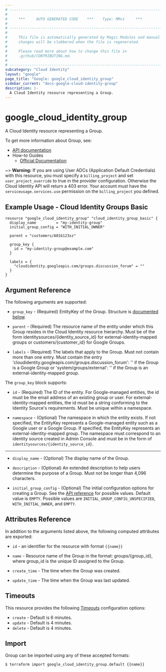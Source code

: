 ```yaml
---
# ----------------------------------------------------------------------------
#
#     ***     AUTO GENERATED CODE    ***    Type: MMv1     ***
#
# ----------------------------------------------------------------------------
#
#     This file is automatically generated by Magic Modules and manual
#     changes will be clobbered when the file is regenerated.
#
#     Please read more about how to change this file in
#     .github/CONTRIBUTING.md.
#
# ----------------------------------------------------------------------------
subcategory: "Cloud Identity"
layout: "google"
page_title: "Google: google_cloud_identity_group"
sidebar_current: "docs-google-cloud-identity-group"
description: |-
  A Cloud Identity resource representing a Group.
---
```


# google\_cloud\_identity\_group

A Cloud Identity resource representing a Group.


To get more information about Group, see:

* [API documentation](https://cloud.google.com/identity/docs/reference/rest/v1beta1/groups)
* How-to Guides
    * [Official Documentation](https://cloud.google.com/identity/docs/how-to/setup)

~> **Warning:** If you are using User ADCs (Application Default Credentials) with this resource,
you must specify a `billing_project` and set `user_project_override` to true
in the provider configuration. Otherwise the Cloud Identity API will return a 403 error.
Your account must have the `serviceusage.services.use` permission on the
`billing_project` you defined.

## Example Usage - Cloud Identity Groups Basic


```hcl
resource "google_cloud_identity_group" "cloud_identity_group_basic" {
  display_name         = "my-identity-group"
  initial_group_config = "WITH_INITIAL_OWNER"

  parent = "customers/A01b123xz"

  group_key {
  	id = "my-identity-group@example.com"
  }

  labels = {
    "cloudidentity.googleapis.com/groups.discussion_forum" = ""
  }
}
```

## Argument Reference

The following arguments are supported:


* `group_key` -
  (Required)
  EntityKey of the Group.
  Structure is [documented below](#nested_group_key).

* `parent` -
  (Required)
  The resource name of the entity under which this Group resides in the
  Cloud Identity resource hierarchy.
  Must be of the form identitysources/{identity_source_id} for external-identity-mapped
  groups or customers/{customer_id} for Google Groups.

* `labels` -
  (Required)
  The labels that apply to the Group.
  Must not contain more than one entry. Must contain the entry
  'cloudidentity.googleapis.com/groups.discussion_forum': '' if the Group is a Google Group or
  'system/groups/external': '' if the Group is an external-identity-mapped group.


<a name="nested_group_key"></a>The `group_key` block supports:

* `id` -
  (Required)
  The ID of the entity.
  For Google-managed entities, the id must be the email address of an existing
  group or user.
  For external-identity-mapped entities, the id must be a string conforming
  to the Identity Source's requirements.
  Must be unique within a namespace.

* `namespace` -
  (Optional)
  The namespace in which the entity exists.
  If not specified, the EntityKey represents a Google-managed entity
  such as a Google user or a Google Group.
  If specified, the EntityKey represents an external-identity-mapped group.
  The namespace must correspond to an identity source created in Admin Console
  and must be in the form of `identitysources/{identity_source_id}`.

- - -


* `display_name` -
  (Optional)
  The display name of the Group.

* `description` -
  (Optional)
  An extended description to help users determine the purpose of a Group.
  Must not be longer than 4,096 characters.

* `initial_group_config` -
  (Optional)
  The initial configuration options for creating a Group.
  See the
  [API reference](https://cloud.google.com/identity/docs/reference/rest/v1beta1/groups/create#initialgroupconfig)
  for possible values.
  Default value is `EMPTY`.
  Possible values are `INITIAL_GROUP_CONFIG_UNSPECIFIED`, `WITH_INITIAL_OWNER`, and `EMPTY`.


## Attributes Reference

In addition to the arguments listed above, the following computed attributes are exported:

* `id` - an identifier for the resource with format `{{name}}`

* `name` -
  Resource name of the Group in the format: groups/{group_id}, where group_id
  is the unique ID assigned to the Group.

* `create_time` -
  The time when the Group was created.

* `update_time` -
  The time when the Group was last updated.


## Timeouts

This resource provides the following
[Timeouts](/docs/configuration/resources.html#timeouts) configuration options:

- `create` - Default is 6 minutes.
- `update` - Default is 4 minutes.
- `delete` - Default is 4 minutes.

## Import


Group can be imported using any of these accepted formats:

```
$ terraform import google_cloud_identity_group.default {{name}}
```
